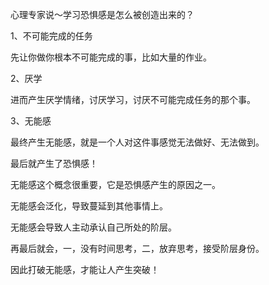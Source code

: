 心理专家说～学习恐惧感是怎么被创造出来的？



1、不可能完成的任务

先让你做你根本不可能完成的事，比如大量的作业。



2、厌学

进而产生厌学情绪，讨厌学习，讨厌不可能完成任务的那个事。



3、无能感

最终产生无能感，就是一个人对这件事感觉无法做好、无法做到。

最后就产生了恐惧感！

无能感这个概念很重要，它是恐惧感产生的原因之一。

无能感会泛化，导致蔓延到其他事情上。

无能感会导致人主动承认自己所处的阶层。

再最后就会，一，没有时间思考，二，放弃思考，接受阶层身份。





因此打破无能感，才能让人产生突破！



